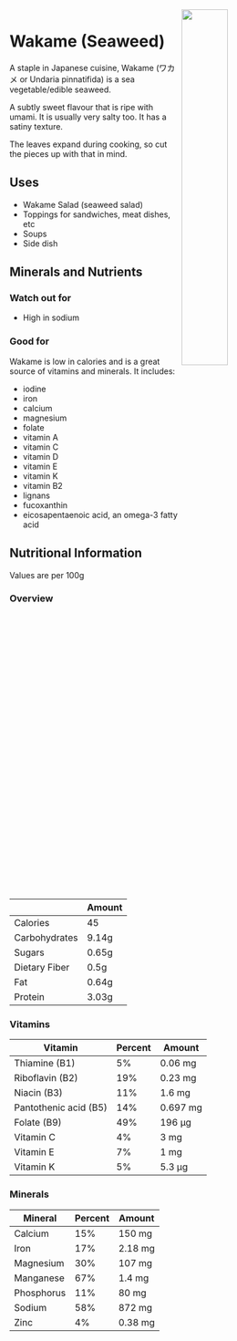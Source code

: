 <img src="http://img.mindbodygreen.com/image/upload/c_limit,w_350,f_auto/ftr/wakame.jpg" align="right" width="40%"/>

# Wakame (Seaweed)

A staple in Japanese cuisine, Wakame (ワカメ or Undaria pinnatifida) is a sea vegetable/edible seaweed.

A subtly sweet flavour that is ripe with umami. It is usually very salty too. It has a satiny texture.

The leaves expand during cooking, so cut the pieces up with that in mind.

## Uses

- Wakame Salad (seaweed salad)
- Toppings for sandwiches, meat dishes, etc
- Soups
- Side dish

## Minerals and Nutrients

### Watch out for

- High in sodium

### Good for

Wakame is low in calories and is a great source of vitamins and minerals. It includes:

 - iodine
 - iron
 - calcium
 - magnesium
 - folate
 - vitamin A
 - vitamin C
 - vitamin D
 - vitamin E
 - vitamin K
 - vitamin B2
 - lignans
 - fucoxanthin
 - eicosapentaenoic acid, an omega-3 fatty acid

## Nutritional Information

Values are per 100g

### Overview

|               | Amount | 
|---------------|--------| 
| Calories      | 45     | 
| Carbohydrates | 9.14g  | 
| Sugars        | 0.65g  | 
| Dietary Fiber | 0.5g   | 
| Fat           | 0.64g  | 
| Protein       | 3.03g  | 

### Vitamins

| Vitamin               | Percent | Amount    | 
|-----------------------|---------|-----------| 
| Thiamine (B1)         |  5%     |  0.06 mg  | 
| Riboflavin (B2)       |  19%    |  0.23 mg  | 
| Niacin (B3)           |  11%    |  1.6 mg   | 
| Pantothenic acid (B5) |  14%    |  0.697 mg | 
| Folate (B9)           |  49%    |  196 μg   | 
| Vitamin C             |  4%     |  3 mg     | 
| Vitamin E             |  7%     |  1 mg     | 
| Vitamin K             |  5%     |  5.3 μg   | 

### Minerals

| Mineral     | Percent | Amount   | 
|-------------|---------|----------| 
| Calcium     |  15%    |  150 mg  | 
| Iron        |  17%    |  2.18 mg | 
| Magnesium   |  30%    |  107 mg  | 
| Manganese   |  67%    |  1.4 mg  | 
| Phosphorus  |  11%    |  80 mg   | 
| Sodium      |  58%    |  872 mg  | 
| Zinc        |  4%     |  0.38 mg | 

